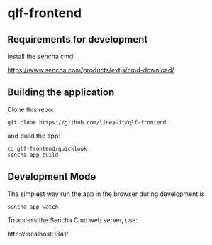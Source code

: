 # qlf-frontend

## Requirements for development

Install the sencha cmd:

https://www.sencha.com/products/extjs/cmd-download/


## Building the application

Clone this repo:
```
git clone https://github.com/linea-it/qlf-frontend
```
and build the app:

``` 
cd qlf-frontend/quicklook
sencha app build
```

## Development Mode

The simplest way run the app in the browser during development is

``` 
sencha app watch
```
To access the Sencha Cmd web server, use:

http://localhost:1841/

